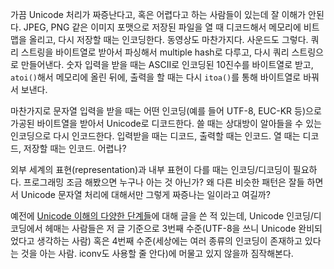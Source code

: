 가끔 Unicode 처리가 짜증난다고, 혹은 어렵다고 하는 사람들이 있는데 잘 이해가 안된다. JPEG, PNG 같은 이미지 포맷으로 저장된 파일을 열 때 디코드해서 메모리에 비트맵을 올리고, 다시 저장할 때는 인코딩한다. 동영상도 마찬가지다. 사운드도 그렇다. 쿼리 스트링을 바이트열로 받아서 파싱해서 multiple hash로 다루고, 다시 쿼리 스트링으로 만들어낸다. 숫자 입력을 받을 때는 ASCII로 인코딩된 10진수를 바이트열로 받고, `atoi()`해서 메모리에 올린 뒤에, 출력을 할 때는 다시 `itoa()`를 통해 바이트열로 바꿔서 보낸다.

마찬가지로 문자열 입력을 받을 때는 어떤 인코딩(예를 들어 UTF-8, EUC-KR 등)으로 가공된 바이트열을 받아서 Unicode로 디코드한다. 쓸 때는 상대방이 알아들을 수 있는 인코딩으로 다시 인코드한다. 입력받을 때는 디코드, 출력할 때는 인코드. 열 때는 디코드, 저장할 때는 인코드. 어렵나?

외부 세계의 표현(representation)과 내부 표현이 다를 때는 인코딩/디코딩이 필요하다. 프로그래밍 조금 해봤으면 누구나 아는 것 아닌가? 왜 다른 비슷한 패턴은 잘들 하면서 Unicode 문자열 처리에 대해서만 그렇게 짜증나는 일이라고 여길까?

예전에 [Unicode 이해의 다양한 단계들][1]에 대해 글을 쓴 적 있는데, Unicode 인코딩/디코딩에서 헤매는 사람들은 저 글 기준으로 3번째 수준(UTF-8을 쓰니 Unicode 완비되었다고 생각하는 사람) 혹은 4번째 수준(세상에는 여러 종류의 인코딩이 존재하고 있다는 것을 아는 사람. iconv도 사용할 줄 안다)에 머물고 있지 않을까 짐작해본다.

[1]: https://blog.hongminhee.org/2010/10/08/1268041887/

